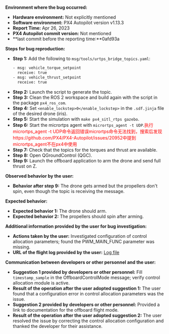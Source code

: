 **Environment where the bug occurred:**

- **Hardware environment:** Not explicitly mentioned
- **Software environment:** PX4 Autopilot version v1.13.3
- **Report Time:** Apr 26, 2023
- **PX4 Autopilot commit version:** Not mentioned
- **last commit before the reporting time:**0afd93a

**Steps for bug reproduction:**

- **Step 1:** Add the following to `msg/tools/urtps_bridge_topics.yaml`:
  ```bash
  - msg: vehicle_torque_setpoint
    receive: true
  - msg: vehicle_thrust_setpoint
    receive: true
  ```
- **Step 2:** Launch the script to generate the topic.
- **Step 3:** Clean the ROS 2 workspace and build again with the script in the package `px4_ros_com`.
- **Step 4:** Set `<enable_lockstep>0</enable_lockstep>` in the `.sdf.jinja` file of the desired drone (iris).
- **Step 5:** Start the simulation with `make px4_sitl_rtps gazebo`.
- **Step 6:** Start the micrortps agent with `micrortps_agent -t UDP`.<font color='red'>执行micrortps_agent -t UDP命令返回错误micrortps命令无法找到，搜索后发现https://github.com/PX4/PX4-Autopilot/issues/20952中提到micrortps_agent不在px4中使用</font>
- **Step 7:** Check that the topics for the torques and thrust are available.
- **Step 8:** Open QGroundControl (QGC).
- **Step 9:** Launch the offboard application to arm the drone and send full thrust on Z.

**Observed behavior by the user:**
- **Behavior after step 9:** The drone gets armed but the propellers don't spin, even though the topic is receiving the message.

**Expected behavior:**
- **Expected behavior 1:** The drone should arm.
- **Expected behavior 2:** The propellers should spin after arming.

**Additional information provided by the user for bug investigation:**
- **Actions taken by the user:** Investigated configuration of control allocation parameters; found the PWM_MAIN_FUNC parameter was missing.
- **URL of the flight log provided by the user:** [Log file](https://review.px4.io/plot_app?log=ebfc4251-ef61-4a8a-b592-deee7df20a88)

**Communication between developers or other personnel and the user:**
- **Suggestion 1 provided by developers or other personnel:** Fill `timestamp_sample` in the OffboardControlMode message; verify control allocation module is active.
- **Result of the operation after the user adopted suggestion 1:** The user found that a configuration error in control allocation parameters was the issue.
- **Suggestion 2 provided by developers or other personnel:** Provided a link to documentation for the offboard flight mode.
- **Result of the operation after the user adopted suggestion 2:** The user resolved the issue by correcting the control allocation configuration and thanked the developer for their assistance.
